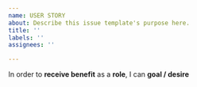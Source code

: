 ```yaml
---
name: USER STORY
about: Describe this issue template's purpose here.
title: ''
labels: ''
assignees: ''

---
```


In order to **receive benefit** as a **role**, I can **goal / desire**
